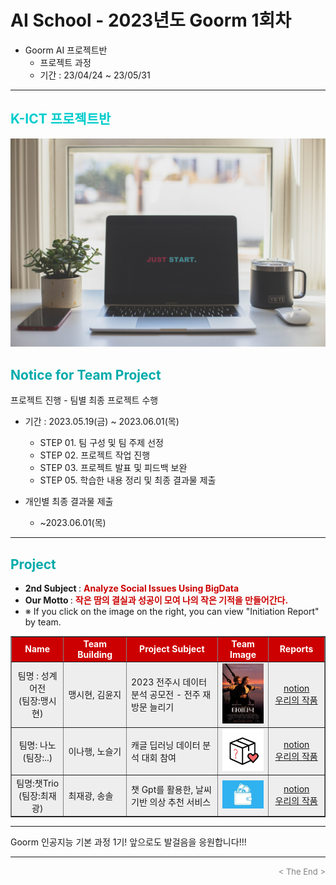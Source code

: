 
# AI School - 2023년도 Goorm 1회차
* Goorm AI 프로젝트반
  * 프로젝트 과정 
  * 기간 : 23/04/24 ~ 23/05/31
<div align='left'>
<hr>

<h2><font color="#00CCCC"><b>K-ICT 프로젝트반</b></font></h2>

<img src="./images/just_start.jpg">

## <font color='#00AAAA'>Notice for Team Project</font>

프로젝트 진행 - 팀별 최종 프로젝트 수행
* 기간 : 2023.05.19(금) ~ 2023.06.01(목) <br>
  * STEP 01. 팀 구성 및 팀 주제 선정 <br>
  * STEP 02. 프로젝트 작업 진행 <br>
  * STEP 03. 프로젝트 발표 및 피드백 보완 <br>
  * STEP 05. 학습한 내용 정리 및 최종 결과물 제출<br>
  
* 개인별 최종 결과물 제출   <br>
  * ~2023.06.01(목)
<hr>

##  <font color='#00AAAA'>Project</font>

- <b>2nd Subject </b>: <font color='#CC0000'><b>Analyze Social Issues Using BigData </b></font>
- <b>Our Motto   </b>: <font color='#CC0000'><b>작은 땀의 결실과 성공이 모여 나의 작은 기적을 만들어간다. </b></font>
- ※ If you click on the image on the right, you can view "Initiation Report" by team.


<div align="left">
<table border=1 bgcolor="#EEEEEE">
	<tr bgcolor="#CC0000">
		<td width="130">
		<div align="center"><font color="#FFFFFF"><b>Name</b></font></div>
		</td>
		<td width="150">
		<div align="center"><font color="#FFFFFF"><b>Team Building</b></font></div>
		</td>
		<td width="300">
		<div align="center"><font color="#FFFFFF"><b>Project Subject</b></font></div>
		</td>
		<td width="120">
		<div align="center"><font color="#FFFFFF"><b>Team Image</b></font></div>
		</td>
		<td width="120">
		<div align="center"><font color="#FFFFFF"><b>Reports</b></font></div>
		</td>
	</tr>
	<tr>
		<td>
        <div align="center"> 팀명 : 성계어전 <br/>(팀장:맹시현)<br/> 
            <b></b>
		</div>
		</td>
		<td>
            <div align="left"> 맹시현, 김윤지 <br/></div>
        </td>
		<td>
			<div align="left"> 2023 전주시 데이터 분석 공모전 - 전주 재방문 늘리기 </div>
		</td>
		<td>
			<img src="./images/titanic.png">
		</td>
		<td>
            <div align="center"> 
			  <a href=""> notion </a><br>
		      <a href=""> 우리의 작품</a>    
            </div>
        </td>
	</tr>
	<tr>
		<td>
        <div align="center"> 팀명: 나노 <br/>(팀장:..)<br/> 
            <b></b>
		</div>
		</td>
		<td>
            <div align="left"> 이나행, 노슬기 <br/></div>
        </td>
		<td>
			<div align="left"> 캐글 딥러닝 데이터 분석 대회 참여 </div>
		</td>
		<td>
			<img src="./images/Random.png">
		</td>
		<td>
            <div align="center"> 
			  <a href=""> notion </a><br>
		      <a href=""> 우리의 작품 </a>    
            </div>
        </td>
	</tr>
	<tr>
		<td>
        <div align="center"> 팀명:챗Trio <br/>(팀장:최재광)<br/> 
            <b></b>
		</div>
		</td>
		<td>
            <div align="left"> 최재광, 송솔 <br/></div>
        </td>
		<td>
			<div align="left"> 챗 Gpt를 활용한, 날씨 기반 의상 추천 서비스 </div>
		</td>
		<td>
			<img src="./images/Amazon.jpg">
		</td>
		<td>
            <div align="center"> 
			  <a href=""> notion </a><br>
		      <a href=""> 우리의 작품</a>    
            </div>
        </td>
	</tr>
</table>
</div>
<hr>

Goorm 인공지능 기본 과정 1기! 앞으로도 발걸음을 응원합니다!!!
<hr>
<div align='right'><font size=2 color='gray'> &lt; The End &gt; </font></div>
